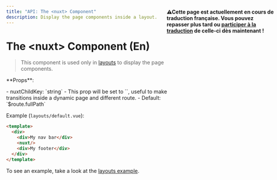 ```yaml
---
title: "API: The <nuxt> Component"
description: Display the page components inside a layout.
---
```


# The &lt;nuxt&gt; Component (En)

> This component is used only in [layouts](/guide/views#layouts) to display the page components.

<p style="width: 294px;position: fixed; top : 64px; right: 4px;" class="Alert Alert--orange"><strong>⚠Cette page est actuellement en cours de traduction française. Vous pouvez repasser plus tard ou <a href="https://github.com/vuejs-fr/nuxt" target="_blank">participer à la traduction</a> de celle-ci dès maintenant !</strong></p><p>**Props**:</p>
- nuxtChildKey: `string`
  - This prop will be set to `<router-view/>`, useful to make transitions inside a dynamic page and different route.
  - Default: `$route.fullPath`

Example (`layouts/default.vue`):

```html
<template>
  <div>
    <div>My nav bar</div>
    <nuxt/>
    <div>My footer</div>
  </div>
</template>
```

To see an example, take a look at the [layouts example](/examples/layouts).
